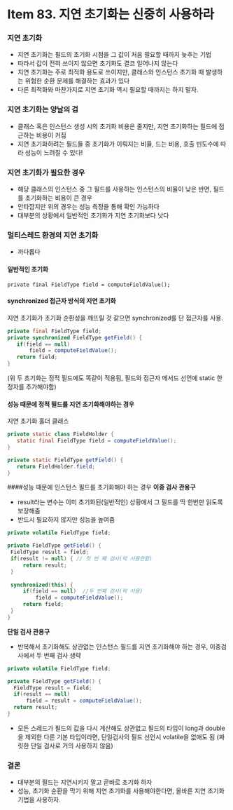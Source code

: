 # Item 83. 지연 초기화는 신중히 사용하라

### 지연 초기화
- 지연 초기화는 필드의 초기화 시점을 그 값이 처음 필요할 때까지 늦추는 기법
- 따라서 값이 전혀 쓰이지 않으면 초기화도 결코 일어나지 않는다
- 지연 초기화는 주로 최적화 용도로 쓰이지만, 클래스와 인스턴스 초기화 때 발생하는 위험한 순환 문제를 해결하는 효과가 있다
- 다른 최적화와 마찬가지로 지연 초기화 역시 필요할 때까지는 하지 말자.


### 지연 초기화는 양날의 검
- 클래스 혹은 인스턴스 생성 시의 초기화 비용은 줄지만, 지연 초기화하는 필드에 접근하는 비용이 커짐
- 지연 초기화하려는 필드들 중 초기화가 이뤄지는 비율, 드는 비용, 호출 빈도수에 따라 성능이 느려질 수 있다!

### 지연 초기화가 필요한 경우
- 해당 클래스의 인스턴스 중 그 필드를 사용하는 인스턴스의 비율이 낮은 반면, 필드를 초기화하는 비용이 큰 경우
- 안타깝지만 위의 경우는 성능 측정을 통해 확인 가능하다
- 대부분의 상황에서 일반적인 초기화가 지연 초기화보다 낫다

### 멀티스레드 환경의 지연 초기화
- 까다롭다


#### 일반적인 초기화  
``
private final FieldType field = computeFieldValue();
``

#### synchronized 접근자 방식의 지연 초기화
지연 초기화가 초기화 순환성을 깨뜨릴 것 같으면 synchronized를 단 접근자를 사용.
 ```java
private final FieldType field;
private synchronized FieldType getField() {
    if(field == null)
        field = computeFieldValue();
    return field;
}
  ```
(위 두 초기화는 정적 필드에도 똑같이 적용됨, 필드와 접근자 메서드 선언에 static 한정자를 추가해야함)

#### 성능 때문에 정적 필드를 지연 초기화해야하는 경우
지연 초기화 홀더 클래스
 ```java
private static class FieldHolder {
    static final FieldType field = computeFieldValue();
}

private static FieldType getField() {
    return FieldHolder.field;
}
  ```
 
####성능 때문에 인스턴스 필드를 초기화해야 하는 경우 
**이중 검사 관용구**
- result라는 변수는 이미 초기화된(일반적인) 상황에서 그 필드를 딱 한번만 읽도록 보장해줌
- 반드시 필요하지 않지만 성능을 높여줌
 ```java
private volatile FieldType field;

private FieldType getField() {
  FieldType result = field;
  if(result != null) { // 첫 번 째 검사(락 사용안함)
      return result;
  }
  
  synchronized(this) {
      if(field == null)  //두 번째 검사(락 사용)
          field = computeFieldValue();
      return field;
  }
}
 ```

**단일 검사 관용구** 
- 반복해서 초기화해도 상관없는 인스턴스 필드를 지연 초기화해야 하는 경우, 이중검사에서 두 번째 검사 생략
```java
private volatile FieldType field;

private FieldType getField() {
  FieldType result = field;
  if(result == null) 
      field = result = computeFieldValue();
  return result;
}
 ```
 
- 모든 스레드가 필드의 값을 다시 계산해도 상관없고 필드의 타입이 long과 double을 제외한 다른 기본 타입이라면, 단일검사의 필드 선언시 volatile을 없애도 됨
(짜릿한 단일 검사로 거의 사용하지 않음)

### 결론
- 대부분의 필드는 지연시키지 말고 곧바로 초기화 하자
- 성능, 초기화 순환을 막기 위해 지연 초기화를 사용해야한다면, 올바른 지연 초기화 기법을 사용하자.



 
 